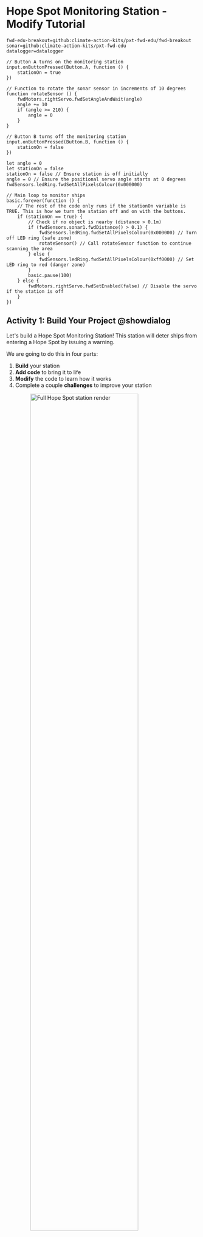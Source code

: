 # Hope Spot Monitoring Station - Modify Tutorial
```package
fwd-edu-breakout=github:climate-action-kits/pxt-fwd-edu/fwd-breakout
sonar=github:climate-action-kits/pxt-fwd-edu
datalogger=datalogger
```

```template
// Button A turns on the monitoring station
input.onButtonPressed(Button.A, function () {
    stationOn = true
})

// Function to rotate the sonar sensor in increments of 10 degrees
function rotateSensor () {
    fwdMotors.rightServo.fwdSetAngleAndWait(angle)
    angle += 10
    if (angle >= 210) {
        angle = 0
    }
}

// Button B turns off the monitoring station
input.onButtonPressed(Button.B, function () {
    stationOn = false
})

let angle = 0 
let stationOn = false
stationOn = false // Ensure station is off initially
angle = 0 // Ensure the positional servo angle starts at 0 degrees
fwdSensors.ledRing.fwdSetAllPixelsColour(0x000000)

// Main loop to monitor ships
basic.forever(function () {
    // The rest of the code only runs if the stationOn variable is TRUE. This is how we turn the station off and on with the buttons.
    if (stationOn == true) {
        // Check if no object is nearby (distance > 0.1m)
        if (fwdSensors.sonar1.fwdDistance() > 0.1) {
            fwdSensors.ledRing.fwdSetAllPixelsColour(0x000000) // Turn off LED ring (safe zone)
            rotateSensor() // Call rotateSensor function to continue scanning the area
        } else { 
            fwdSensors.ledRing.fwdSetAllPixelsColour(0xff0000) // Set LED ring to red (danger zone)
        }
        basic.pause(100)
    } else {
        fwdMotors.rightServo.fwdSetEnabled(false) // Disable the servo if the station is off
    }
})
```

## Activity 1: Build Your Project @showdialog
Let's build a Hope Spot Monitoring Station! This station will deter ships from entering a Hope Spot by issuing a warning.

We are going to do this in four parts:
1. **Build** your station
2. **Add code** to bring it to life
3. **Modify** the code to learn how it works
4. Complete a couple **challenges** to improve your station

<img src="https://raw.githubusercontent.com/climate-action-kits/pxt-fwd-edu/main/tutorial-assets/hs-hopespots-render.webp" alt="Full Hope Spot station render" style="display: block; width: 75%; margin:auto;">

## Build Step 1 @showdialog
![sbs1](https://forward-education.github.io/fwd-tutorials/tutorial-assets/hs-hopespots-sbs01.webp)

## Build Step 2 @showdialog
![sbs1](https://forward-education.github.io/fwd-tutorials/tutorial-assets/hs-hopespots-sbs02.webp)

## Build Step 3 @showdialog
![sbs1](https://forward-education.github.io/fwd-tutorials/tutorial-assets/hs-hopespots-sbs03.webp)

## Build Step 4 @showdialog
![sbs1](https://forward-education.github.io/fwd-tutorials/tutorial-assets/hs-hopespots-sbs04.webp)

## Build Step 5 @showdialog
![sbs1](https://forward-education.github.io/fwd-tutorials/tutorial-assets/hs-hopespots-sbs05.webp)

## Build Step 6 @showdialog
![sbs1](https://forward-education.github.io/fwd-tutorials/tutorial-assets/hs-hopespots-sbs06.webp)

## Build Step 7 @showdialog
![sbs1](https://forward-education.github.io/fwd-tutorials/tutorial-assets/hs-hopespots-sbs07.webp)

## Build Step 8 @showdialog
![sbs1](https://forward-education.github.io/fwd-tutorials/tutorial-assets/hs-hopespots-sbs08.webp)

## Build Step 9 @showdialog
![sbs1](https://forward-education.github.io/fwd-tutorials/tutorial-assets/hs-hopespots-sbs09.webp)

## Build Step 10 @showdialog
![sbs1](https://forward-education.github.io/fwd-tutorials/tutorial-assets/hs-hopespots-sbs10.webp)

## Build Step 11 @showdialog
![sbs1](https://forward-education.github.io/fwd-tutorials/tutorial-assets/hs-hopespots-sbs11.webp)

## Build Step 12 @showdialog
![sbs1](https://forward-education.github.io/fwd-tutorials/tutorial-assets/hs-hopespots-sbs12.webp)

## Build Step 13 @showdialog
![sbs1](https://forward-education.github.io/fwd-tutorials/tutorial-assets/hs-hopespots-sbs13.webp)

## Build Step 14 @showdialog
![sbs1](https://forward-education.github.io/fwd-tutorials/tutorial-assets/hs-hopespots-sbs14.webp)

## Build Step 15 @showdialog
![sbs1](https://forward-education.github.io/fwd-tutorials/tutorial-assets/hs-hopespots-sbs15.webp)

## Build Step 16 @showdialog
![sbs1](https://forward-education.github.io/fwd-tutorials/tutorial-assets/hs-hopespots-sbs16.webp)

## Build Step 17 @showdialog
![sbs1](https://forward-education.github.io/fwd-tutorials/tutorial-assets/hs-hopespots-sbs17.webp)

## Activity 2: Code Your Project @showdialog
Now that your station is built, let’s connect it to the computer and upload some code so it can detect ships and issue alerts.

## Code Step 1 @showdialog
IMPORTANT! Make sure your Climate Action Kit Breakout Board is turned on and your micro:bit is connected to your computer.

<img src="https://raw.githubusercontent.com/climate-action-kits/pxt-fwd-edu/main/tutorial-assets/pluganim.webp" alt="Plug micro:bit into USB port on computer" style="display: block; width: 40%; margin:auto;">

## Code Step 2 @showdialog
Click the three dots next to the ``|Download|`` button, then select _Connect Device_. Follow the instructions to pair your micro:bit.

<img src="https://raw.githubusercontent.com/climate-action-kits/pxt-fwd-edu/main/tutorial-assets/pairmicrobitGIF.webp"  alt="Pairing gif" style="display: block; width: 60%; margin:auto;">

## Code Step 3
Click the ``|Download|`` button to transfer the code to your project.

## Activity 3: Modify Your Project @showdialog
We are now ready to **modify** our Hope Spot Monitoring Station!

**Tutorial Tips**

1. **Follow** the steps at the top of the screen.
2. When you are ready for more detail, click **'Tell me more!'**
3. If you need help with the code, click the **lightbulb**!
4. Don't forget to ``|Download|`` and test out any changes you make!

<img src="https://raw.githubusercontent.com/climate-action-kits/pxt-fwd-edu/main/tutorial-assets/tellmore_hintbox_gif.webp" style="display: block; width: 80%; margin:auto;">

## Modify Step 1
Our monitoring station will help protect our Hope Spot. It does this by detecting ships with the sonar sensor and sending out an LED light warning when they are too close to the conservation area.

## Modify Step 2
Take a look at the code in the workspace. Review it carefully to generally understand what each block does before moving on. 

If you are having trouble, you can always click the comments for more information or turn on your station by pressing the **A** on the micro:bit.

~hint Tell me more!
This code:
1. Ensures the station is ON when **Button A** is pressed and OFF when **Button B** is pressed.
2. Rotates the sonar sensor in 10° increments using the ``||Functions:rotateSensor||`` **function** to scan the area for ships.
4. Triggers a visual alert by changing the LED ring to red whenever a ship is detected using a **conditional statement**.
hint~

## Modify Step 3
Let's modify the ``||Functions:rotateSensor||`` **function**. 

We’ll start by experimenting with its scan range and limits to see how this impacts the sensor’s ability to detect ships.

## Modify Step 4
Locate the ``||Functions:rotateSensor||`` function below. Adjust the number in the ``||Variables:change angle by||`` block.

Download your updated code. How does this impact the sensor's movement? How might this change impact the sensitivity of the station?

~hint Tell me more!
- *Increasing* the value makes the sensor scan the area more *quickly*.  
- *Decreasing* the value makes the sensor scan the area more *slowly*, and therefore, more thoroughly. 
hint~

```block
function rotateSensor () {
    fwdMotors.rightServo.fwdSetAngleAndWait(angle)
    // @highlight
    angle += 20
    if (angle >= 210) {
        angle = 0
    }
}
```

## Modify Step 5
Next, let's adjust the sensor's limit. Currently, the ``||Functions:rotateSensor||`` function uses a **conditional statement** to reset the sensor to 0° once it reaches an upper limit of 210°. Test out a few different values for this upper value.

How does each change impact the movement of the sensor? What value would you want to use in a real-world scenario?

~hint Tell me more!
- *Increasing* the number *expands* the range of the sensor, while *decreasing* it *limits* the range of detection.
- The positional servo motor has an upper limit of 270°. Since we want to scan as much of the Hope Spot as possible, let's use this! 
hint~

```block
function rotateSensor () {
    fwdMotors.rightServo.fwdSetAngleAndWait(angle)
    angle += 20
    // @highlight
    if (angle >= 270) {
        angle = 0
    }
}
```

## Modify Step 6
Now, let’s experiment with the sonar sensor’s detection thresholds. Changing the sonar threshold in the **conditional statement** will change the distance at which the system starts responding to ships.

Try a few different values before settling on one that works best.

```block
// @hide
function rotateSensor () {
    fwdMotors.rightServo.fwdSetAngleAndWait(angle)
    angle += 20
    // @highlight
    if (angle >= 270) {
        angle = 0
    }
}

        // @highlight
        if (fwdSensors.sonar1.fwdDistance() > .3) { 
            fwdSensors.ledRing.fwdSetAllPixelsColour(0x000000) 
            rotateSensor() 
        } else { 
            fwdSensors.ledRing.fwdSetAllPixelsColour(0xff0000) 
        }
```

## Challenge Time! @showdialog
You’ve successfully modified the ``||Functions:rotateSensor||`` **function** and experimented with sonar detection. 

Now it's time to enhance our station by adding more detailed warnings and data logging functionalities.

## Challenge Step 1
Currently, the station’s LED ring turns red when a ship is detected. Can you expand the main **conditional statement** to assign _different_ LED colours based on the ship’s proximity to the Hope Spot? For example:

- **Black/Off**: Safe distance
- **Yellow**: Caution (closer range)
- **Red**: Danger (very close)

Try it for yourself, then go to the next step to see our solution.

## Challenge Step 2
Expland your **conditional** by clicking the **+** icon below the else statement. Then, adjust each statement (if, else if, else) to set:

- LED **black/off** for safe distance (e.g., > 1 meters).
- LED **yellow** for caution (e.g., > 0.1 and < 1 meters).
- LED **red** for danger (e.g., < 0.1 meters).

Play with the values in each expression to optimize your station!

```block
// @hide
function logShip () {
    radio.sendString("ALERT")
    datalogger.log(
    datalogger.createCV("Angle", angle),
    datalogger.createCV("Distance", fwdSensors.sonar1.fwdDistance())
    )
    basic.pause(5000)
}

// @hide
function rotateSensor () {
    fwdMotors.rightServo.fwdSetAngleAndWait(angle)
    angle += 20
    // @highlight
    if (angle >= 270) {
        angle = 0
    }
}

        if (fwdSensors.sonar1.fwdDistance() > 1) {
            fwdSensors.ledRing.fwdSetAllPixelsColour(0x000000)
            rotateSensor()
        } else if (fwdSensors.sonar1.fwdDistance() > .1 && fwdSensors.sonar1.fwdDistance() <= 1) {
            fwdSensors.ledRing.fwdSetAllPixelsColour(0xffff00)
            rotateSensor()
        } else {
            fwdSensors.ledRing.fwdSetAllPixelsColour(0xff0000)
        }
```

## Challenge Step 3
Next, let’s set up data logging to record ship activity.

Data logging will allow us to track each time a ship enters the danger zone and record its exact location. This data can help us analyze patterns, such as how often ships come close to the Hope Spot. Ultimately, these patterns can help inform future conservation efforts.

## Challenge Step 4
Use the blocks from the [Data Logger Extension](https://microbit.org/get-started/user-guide/data-logging/) to record location data on each ship that enters the danger zone. You should also ensure there is a way to delete old data.

Try it yourself first, then go through the next steps to see our solution.

## Challenge Step 5
Use the ``||Datalogger:log data||`` block to save the ``||fwdSensors:sonar distance||`` and ``||variables:angle||`` data each time a ship is in the 'danger zone'. 

```block
// @hide
function rotateSensor () {
    fwdMotors.rightServo.fwdSetAngleAndWait(angle)
    angle += 20
    // @highlight
    if (angle >= 270) {
        angle = 0
    }
}
        if (fwdSensors.sonar1.fwdDistance() > 1) {
            fwdSensors.ledRing.fwdSetAllPixelsColour(0x000000)
            rotateSensor()
        } else if (fwdSensors.sonar1.fwdDistance() > .1 && fwdSensors.sonar1.fwdDistance() <= 1) {
            fwdSensors.ledRing.fwdSetAllPixelsColour(0xffff00)
            rotateSensor()
        } else {
            fwdSensors.ledRing.fwdSetAllPixelsColour(0xff0000)
            // @highlight
            datalogger.log(
            datalogger.createCV("Angle", angle),
            datalogger.createCV("Distance", fwdSensors.sonar1.fwdDistance())
            )
        }
```

## Challenge Step 6
Add a ``||basic:pause||`` block after the ``||Datalogger:log data||`` block. This will ensure we don't log the same ship multiple times in rapid succession.

```block
// @hide
function rotateSensor () {
    fwdMotors.rightServo.fwdSetAngleAndWait(angle)
    angle += 20
    if (angle >= 270) {
        angle = 0
    }
}
        if (fwdSensors.sonar1.fwdDistance() > 1) {
            fwdSensors.ledRing.fwdSetAllPixelsColour(0x000000)
            rotateSensor()
        } else if (fwdSensors.sonar1.fwdDistance() > .1 && fwdSensors.sonar1.fwdDistance() <= 1) {
            fwdSensors.ledRing.fwdSetAllPixelsColour(0xffff00)
            rotateSensor()
        } else {
            fwdSensors.ledRing.fwdSetAllPixelsColour(0xff0000)
            datalogger.log(
            datalogger.createCV("Angle", angle),
            datalogger.createCV("Distance", fwdSensors.sonar1.fwdDistance())
            )
            // @highlight
            basic.pause(5000)
        }
```

## Challenge Step 7
To make the code easier to read and reuse, you could try capturing the data logging blocks in a custom function like we did with ``||functions:rotateSensor||``.

In the ``||functions:Functions||``category, create a new **function** called ``||functions:logShip||``. Move the relevant blocks into this function and be sure to call it within the main loop of the program!

```blocks
// @hide
function rotateSensor () {
    fwdMotors.rightServo.fwdSetAngleAndWait(angle)
    angle += 20
    if (angle >= 270) {
        angle = 0
    }
}

function logShip () {
    datalogger.log(
    datalogger.createCV("Angle", angle),
    datalogger.createCV("Distance", fwdSensors.sonar1.fwdDistance())
    )
    basic.pause(5000)
}

basic.forever(function () {
    if (stationOn == true) {
        if (fwdSensors.sonar1.fwdDistance() > 1) {
            fwdSensors.ledRing.fwdSetAllPixelsColour(0x000000)
            rotateSensor()
        } else if (fwdSensors.sonar1.fwdDistance() > .1 && fwdSensors.sonar1.fwdDistance() <= 1) {
            fwdSensors.ledRing.fwdSetAllPixelsColour(0xffff00)
            rotateSensor()
        } else {
            fwdSensors.ledRing.fwdSetAllPixelsColour(0xff0000)
            // @highlight
            logShip()
        }
        basic.pause(100)
    } else {
        fwdMotors.rightServo.fwdSetEnabled(false)
    }
})
```

## Challenge Step 8
To clear the old data log, use the ``||datalogger:deleteLog||`` block inside a unique **Input** block like ``||Input:on button A+B pressed||``.

```blocks
input.onButtonPressed(Button.AB, function () {
    datalogger.deleteLog()
})
```

## Test it out!
Download your new code. 

Unplug your station and test it out by using objects to represent ships at different distances. 

Once you are satisfied with your test, plug the micro:bit back in and [view the log data](https://microbit.org/get-started/user-guide/data-logging/#reading-data).

## Congratulations! @showdialog
You've completed the activity! Keep testing your station to ensure each feature works as expected.

## Reflection @showdialog
What challenges did you face during this activity? How did you overcome them?

## Finished! @showdialog
In the next step, you can click the ``|Done|`` button to finish the tutorial.